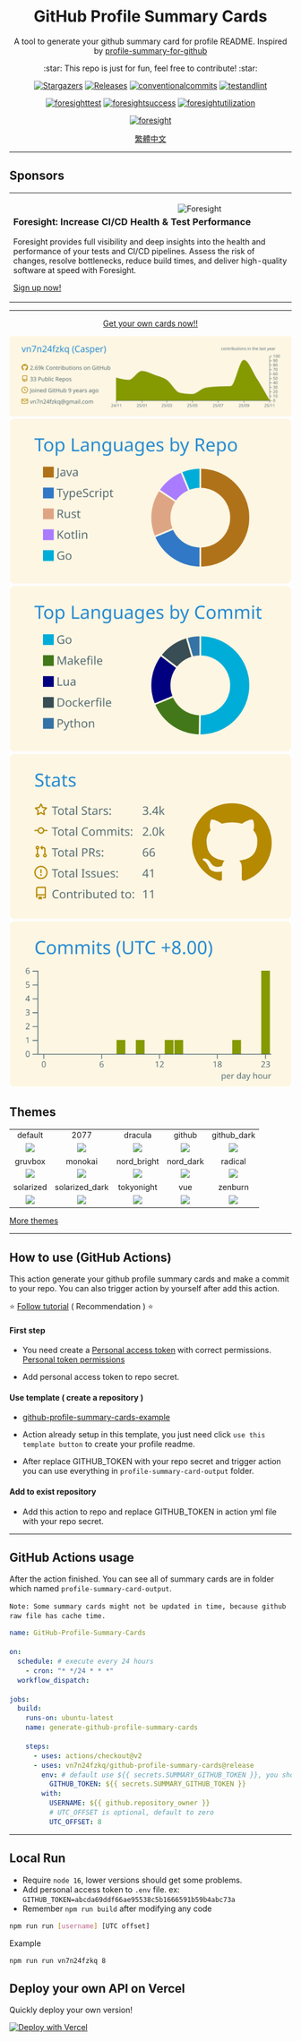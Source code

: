 <div align="center">
   <h1>GitHub Profile Summary Cards</h1>
   <p>
      A tool to generate your github summary card for profile README. Inspired by <a href=https://github.com/tipsy/profile-summary-for-github>profile-summary-for-github</a>
   </p>
   <p>
      :star: This repo is just for fun, feel free to contribute! :star:
   </p>
   <p align="center">
      <a href="https://github.com/vn7n24fzkq/github-profile-summary-cards/stargazers">
      <img alt="Stargazers" src="https://img.shields.io/github/stars/vn7n24fzkq/github-profile-summary-cards?style=for-the-badge&logo=github&color=f4dbd6&logoColor=D9E0EE&labelColor=302D41"></a>
      <a href="https://github.com/vn7n24fzkq/github-profile-summary-cards/releases/latest">
      <img alt="Releases" src="https://img.shields.io/github/release/vn7n24fzkq/github-profile-summary-cards.svg?style=for-the-badge&logo=semantic-release&color=f5bde6&logoColor=D9E0EE&labelColor=302D41"/></a>
      <a href="https://www.conventionalcommits.org/en/v1.0.0/">
      <img alt="conventionalcommits" src="https://img.shields.io/badge/Conventional%20Commits-1.0.0-%23FE5196?style=for-the-badge&logo=conventionalcommits&color=ee99a0&logoColor=D9E0EE&labelColor=302D41"></a>
      <a href="https://github.com/vn7n24fzkq/github-profile-summary-cards/actions/workflows/github-action.yml">
      <img alt="testandlint" src="https://img.shields.io/github/workflow/status/vn7n24fzkq/github-profile-summary-cards/Test%20and%20Lint?label=Test%20and%20Lint&style=for-the-badge&color=a6da95"></a>
   </p>
   <p align="center">
      <a href="https://foresight.docs.thundra.io">
      <img alt="foresighttest" src="https://foresight.service.thundra.io/public/api/v1/badge/test?repoId=b84d871c-a5e4-4320-9638-00bb34c27111"/></a>
      <a href="https://foresight.docs.thundra.io">
      <img alt="foresightsuccess" src="https://foresight.service.thundra.io/public/api/v1/badge/success?repoId=b84d871c-a5e4-4320-9638-00bb34c27111"></a>
      <a href="https://foresight.docs.thundra.io">
      <img alt="foresightutilization" src="https://foresight.service.thundra.io/public/api/v1/badge/utilization?repoId=b84d871c-a5e4-4320-9638-00bb34c27111"></a>
   </p>
   <p align="center">
      <a href="https://foresight.docs.thundra.io">
      <img alt="foresight" src="https://img.shields.io/badge/Supported%20by-Foresight-%239900F0?style=for-the-badge&color=DDB6F2&labelColor=302D41"></a>
   </p>
   
   [繁體中文](./docs/README.zh-tw.md)
   
</div>


---

## Sponsors 

<table width="100%">
<tr>
<td>
  <img width="100%" height="0">
  <a href="https://www.runforesight.com/?utm_source=github-profile-summary-cards&utm_medium=sponsorship">
  <img src="https://www.thundra.io/hubfs/RunForesight/GitHub%20Sponsorship%20banners/visualize-github-actions.png"
alt="Foresight" width="40%" align="right">
  </a>

<h3>Foresight: Increase CI/CD Health & Test Performance</h3>
 
  <p width="60%">
Foresight provides full visibility and deep insights into the health
and performance of your tests and CI/CD pipelines. Assess the risk of
changes, resolve bottlenecks, reduce build times, and deliver
high-quality software at speed with Foresight.
  </p>

[Sign up now!](https://runforesight.com/?utm_source=github-profile-summary-cards&utm_medium=sponsorship)
</td>
</tr>
</table>


---


<div align="center">
<p>
<a href="https://github-profile-summary-cards.vercel.app/demo.html">Get your own cards now!!</a>
</p>


![](https://raw.githubusercontent.com/vn7n24fzkq/vn7n24fzkq/master/profile-summary-card-output/solarized/0-profile-details.svg)
![](https://raw.githubusercontent.com/vn7n24fzkq/vn7n24fzkq/master/profile-summary-card-output/solarized/1-repos-per-language.svg)
![](https://raw.githubusercontent.com/vn7n24fzkq/vn7n24fzkq/master/profile-summary-card-output/solarized/2-most-commit-language.svg)
![](https://raw.githubusercontent.com/vn7n24fzkq/vn7n24fzkq/master/profile-summary-card-output/solarized/3-stats.svg)
![](https://raw.githubusercontent.com/vn7n24fzkq/vn7n24fzkq/master/profile-summary-card-output/solarized/4-productive-time.svg)

</div>

## Themes

|   |   |   |   |   |
|:---:|:---:|:---:|:---:|:---:|
|default|2077|dracula|github|github_dark|
|![](https://github-profile-summary-cards.vercel.app/api/cards/profile-details?username=vn7n24fzkq&theme=default)|![](https://github-profile-summary-cards.vercel.app/api/cards/profile-details?username=vn7n24fzkq&theme=2077)| ![](https://github-profile-summary-cards.vercel.app/api/cards/profile-details?username=vn7n24fzkq&theme=dracula)|![](https://github-profile-summary-cards.vercel.app/api/cards/profile-details?username=vn7n24fzkq&theme=github)|![](https://github-profile-summary-cards.vercel.app/api/cards/profile-details?username=vn7n24fzkq&theme=github_dark)|
|gruvbox|monokai|nord_bright|nord_dark|radical|
|![](https://github-profile-summary-cards.vercel.app/api/cards/profile-details?username=vn7n24fzkq&theme=gruvbox)|![](https://github-profile-summary-cards.vercel.app/api/cards/profile-details?username=vn7n24fzkq&theme=monokai)| ![](https://github-profile-summary-cards.vercel.app/api/cards/profile-details?username=vn7n24fzkq&theme=nord_bright)|![](https://github-profile-summary-cards.vercel.app/api/cards/profile-details?username=vn7n24fzkq&theme=nord_dark)  |![](https://github-profile-summary-cards.vercel.app/api/cards/profile-details?username=vn7n24fzkq&theme=radical)|
|solarized|solarized_dark|tokyonight|vue|zenburn|
|![](https://github-profile-summary-cards.vercel.app/api/cards/profile-details?username=vn7n24fzkq&theme=solarized)|![](https://github-profile-summary-cards.vercel.app/api/cards/profile-details?username=vn7n24fzkq&theme=solarized_dark)| ![](https://github-profile-summary-cards.vercel.app/api/cards/profile-details?username=vn7n24fzkq&theme=tokyonight)|![](https://github-profile-summary-cards.vercel.app/api/cards/profile-details?username=vn7n24fzkq&theme=vue)  |![](https://github-profile-summary-cards.vercel.app/api/cards/profile-details?username=vn7n24fzkq&theme=zenburn)|

[More themes](https://github.com/vn7n24fzkq/github-profile-summary-cards-example/tree/master/profile-summary-card-output)

---

## How to use (GitHub Actions)

This action generate your github profile summary cards and make a commit to your repo.
You can also trigger action by yourself after add this action.

:star: [Follow tutorial](https://github.com/vn7n24fzkq/github-profile-summary-cards/wiki/Toturial) ( Recommendation ) :star:

#### First step

- You need create a [Personal access token](https://docs.github.com/en/github/authenticating-to-github/creating-a-personal-access-token) with correct permissions.
  [Personal token permissions](https://github.com/vn7n24fzkq/github-profile-summary-cards/wiki/Personal-access-token-permissions)

- Add personal access token to repo secret.

#### Use template ( create a repository )

- [github-profile-summary-cards-example](https://github.com/vn7n24fzkq/github-profile-summary-cards-example)

- Action already setup in this template, you just need click `use this template button` to create your profile readme.

- After replace GITHUB_TOKEN with your repo secret and trigger action you can use everything in `profile-summary-card-output` folder.

#### Add to exist repository

- Add this action to repo and replace GITHUB_TOKEN in action yml file with your repo secret.

---

## GitHub Actions usage

After the action finished. You can see all of summary cards are in folder which named `profile-summary-card-output`.

`Note: Some summary cards might not be updated in time, because github raw file has cache time.`

```yml
name: GitHub-Profile-Summary-Cards

on:
  schedule: # execute every 24 hours
    - cron: "* */24 * * *"
  workflow_dispatch:

jobs:
  build:
    runs-on: ubuntu-latest
    name: generate-github-profile-summary-cards

    steps:
      - uses: actions/checkout@v2
      - uses: vn7n24fzkq/github-profile-summary-cards@release
        env: # default use ${{ secrets.SUMMARY_GITHUB_TOKEN }}, you should replace with your personal access token
          GITHUB_TOKEN: ${{ secrets.SUMMARY_GITHUB_TOKEN }}
        with:
          USERNAME: ${{ github.repository_owner }}
          # UTC_OFFSET is optional, default to zero
          UTC_OFFSET: 8
```

---

## Local Run

- Require `node 16`, lower versions should get some problems.
- Add personal access token to `.env` file. ex: `GITHUB_TOKEN=abcda69ddf66ae95538c5b1666591b59b4abc73a`
- Remember `npm run build` after modifying any code

```sh
npm run run [username] [UTC offset]
```

Example

```sh
npm run run vn7n24fzkq 8
```

## Deploy your own API on Vercel
Quickly deploy your own version!

[![Deploy with Vercel](https://vercel.com/button)](https://vercel.com/new/clone?repository-url=https%3A%2F%2Fgithub.com%2Fvn7n24fzkq%2Fgithub-profile-summary-cards&env=GITHUB_TOKEN&envDescription=https%3A%2F%2Fgithub.com%2Fvn7n24fzkq%2Fgithub-profile-summary-cards%23first-step&project-name=my-github-profile-summary-cards)
